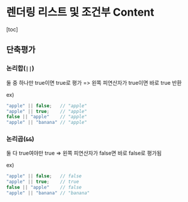 # 렌더링 리스트 및 조건부 Content

[toc]

## 단축평가

### 논리합(`||`)

둘 중 하나만 true이면 true로 평가 => 왼쪽 피연산자가 true이면 바로 true 반환

ex)

```js
"apple" || false;	// "apple"
"apple" || true;	// "apple"
false || "apple"	// "apple"
"apple" || "banana"	// "apple"
```



### 논리곱(`&&`)

둘 다 true여야만 true => 왼쪽 피연산자가 false면 바로 false로 평가됨

ex)

```js
"apple" || false;	// false
"apple" || true;	// true
false || "apple"	// false
"apple" || "banana"	// "banana"
```

